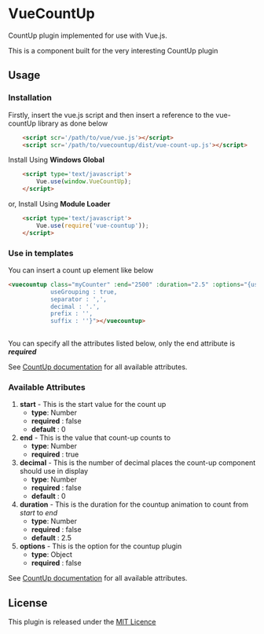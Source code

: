 # VueCountUp

CountUp plugin implemented for use with Vue.js.

This is a component built for the very interesting CountUp plugin


## Usage

### Installation

Firstly, insert the vue.js script and then insert a reference to the vue-countUp library as done below

```html
    <script scr='/path/to/vue/vue.js'></script>
    <script scr='/path/to/vuecountup/dist/vue-count-up.js'></script>
```

Install Using **Windows Global**

```html
    <script type='text/javascript'>
        Vue.use(window.VueCountUp);
    </script>
```

or, Install Using **Module Loader**

```html
    <script type='text/javascript'>
        Vue.use(require('vue-countup'));
    </script>
```

### Use in templates

You can insert a count up element like below

```html
<vuecountup class="myCounter" :end="2500" :duration="2.5" :options="{useEasing : true,
            useGrouping : true,
            separator : ',',
            decimal : '.',
            prefix : '',
            suffix : ''}"></vuecountup>
            
```

You can specify all the attributes listed below, only the end attribute is ***required***

See [CountUp documentation](https://inorganik.github.io/countUp.js/) for all available attributes.

### Available Attributes


1. **start** - This is the start value for the count up 
    - **type**: Number
    - **required** : false
    - **default** : 0
2. **end** - This is the value that count-up counts to 
    - **type**: Number
    - **required** : true
3. **decimal** - This is the number of decimal places the count-up component should use in display 
    - **type**: Number
    - **required** : false
    - **default** : 0
4. **duration** - This is the duration for the countup animation to count from *start* to *end* 
    - **type**: Number
    - **required** : false
    - **default** : 2.5
4. **options** - This is the option for the countup plugin 
    - **type**: Object
    - **required** : false    
    

See [CountUp documentation](https://inorganik.github.io/countUp.js/) for all available attributes.

## License

This plugin is released under the [MIT Licence](https://opensource.org/licenses/MIT)